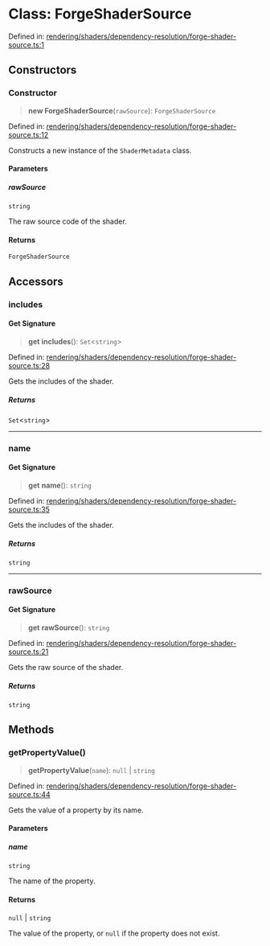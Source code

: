 # Class: ForgeShaderSource

Defined in: [rendering/shaders/dependency-resolution/forge-shader-source.ts:1](https://github.com/Forge-Game-Engine/Forge/blob/80c88dbc1226e2ea185d187b85121eb9c3da7ead/src/rendering/shaders/dependency-resolution/forge-shader-source.ts#L1)

## Constructors

### Constructor

> **new ForgeShaderSource**(`rawSource`): `ForgeShaderSource`

Defined in: [rendering/shaders/dependency-resolution/forge-shader-source.ts:12](https://github.com/Forge-Game-Engine/Forge/blob/80c88dbc1226e2ea185d187b85121eb9c3da7ead/src/rendering/shaders/dependency-resolution/forge-shader-source.ts#L12)

Constructs a new instance of the `ShaderMetadata` class.

#### Parameters

##### rawSource

`string`

The raw source code of the shader.

#### Returns

`ForgeShaderSource`

## Accessors

### includes

#### Get Signature

> **get** **includes**(): `Set`\<`string`\>

Defined in: [rendering/shaders/dependency-resolution/forge-shader-source.ts:28](https://github.com/Forge-Game-Engine/Forge/blob/80c88dbc1226e2ea185d187b85121eb9c3da7ead/src/rendering/shaders/dependency-resolution/forge-shader-source.ts#L28)

Gets the includes of the shader.

##### Returns

`Set`\<`string`\>

***

### name

#### Get Signature

> **get** **name**(): `string`

Defined in: [rendering/shaders/dependency-resolution/forge-shader-source.ts:35](https://github.com/Forge-Game-Engine/Forge/blob/80c88dbc1226e2ea185d187b85121eb9c3da7ead/src/rendering/shaders/dependency-resolution/forge-shader-source.ts#L35)

Gets the includes of the shader.

##### Returns

`string`

***

### rawSource

#### Get Signature

> **get** **rawSource**(): `string`

Defined in: [rendering/shaders/dependency-resolution/forge-shader-source.ts:21](https://github.com/Forge-Game-Engine/Forge/blob/80c88dbc1226e2ea185d187b85121eb9c3da7ead/src/rendering/shaders/dependency-resolution/forge-shader-source.ts#L21)

Gets the raw source of the shader.

##### Returns

`string`

## Methods

### getPropertyValue()

> **getPropertyValue**(`name`): `null` \| `string`

Defined in: [rendering/shaders/dependency-resolution/forge-shader-source.ts:44](https://github.com/Forge-Game-Engine/Forge/blob/80c88dbc1226e2ea185d187b85121eb9c3da7ead/src/rendering/shaders/dependency-resolution/forge-shader-source.ts#L44)

Gets the value of a property by its name.

#### Parameters

##### name

`string`

The name of the property.

#### Returns

`null` \| `string`

The value of the property, or `null` if the property does not exist.
